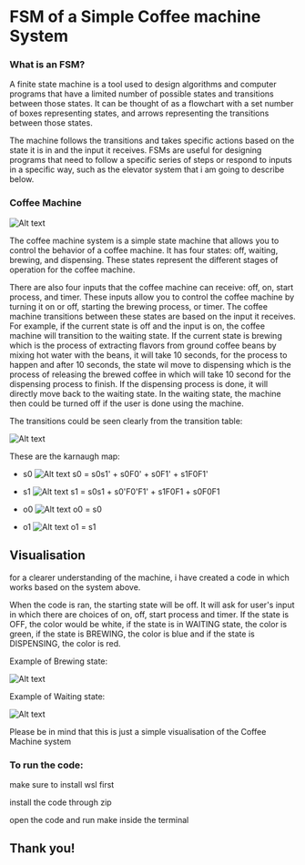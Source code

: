 # FSM of a Simple Coffee machine System
### What is an FSM?
A finite state machine is a tool used to design algorithms and computer programs that have a limited number of possible states and transitions between those states. It can be thought of as a flowchart with a set number of boxes representing states, and arrows representing the transitions between those states. 

The machine follows the transitions and takes specific actions based on the state it is in and the input it receives. FSMs are useful for designing programs that need to follow a specific series of steps or respond to inputs in a specific way, such as the elevator system that i  am going to describe below.

### Coffee Machine

![Alt text](./img/FSM.png)

The coffee machine system is a simple state machine that allows you to control the behavior of a coffee machine. It has four states: off, waiting, brewing, and dispensing. These states represent the different stages of operation for the coffee machine.

There are also four inputs that the coffee machine can receive: off, on, start process, and timer. These inputs allow you to control the coffee machine by turning it on or off, starting the brewing process, or timer. The coffee machine transitions between these states are based on the input it receives. For example, if the current state is off and the input is on, the coffee machine will transition to the waiting state. If the current state is brewing which is the process of extracting flavors from ground coffee beans by mixing hot water with the beans, it will take 10 seconds, for the process to happen and after 10 seconds, the state wil move to dispensing which is the process of releasing the brewed coffee in which will take 10 second for the dispensing process to finish. If the dispensing process is done, it will directly move back to the waiting state. In the waiting state, the machine then could be turned off if the user is done using the machine.





The transitions could be seen clearly from the transition table:

![Alt text](./img/table.png)

These are the karnaugh map:

- s0
![Alt text](./img/s0.png)
s0 = s0s1' + s0F0' + s0F1' + s1F0F1'


- s1
![Alt text](./img/s1.png)
s1 = s0s1 + s0'F0'F1' + s1F0F1 + s0F0F1

- o0
![Alt text](./img/o0.png)
o0 = s0

- o1
![Alt text](./img/o1.png)
o1 = s1

## Visualisation
for a clearer understanding of the machine, i have created a code in which works based on the system above.

When the code is ran, the starting state will be off. It will ask for user's input in which there are choices of on, off, start process and timer. If the state is OFF, the color would be white, if the state is in WAITING state, the color is green, if the state is BREWING, the color is blue and if the state is DISPENSING, the color is red.

Example of Brewing state:

![Alt text](./img/brewing.png)

Example of Waiting state:

![Alt text](./img/Waiting.png)

Please be in mind that this is just a simple visualisation of the Coffee Machine system

### To run the code:
make sure to install wsl first

install the code through zip

open the code and run make inside the terminal


## Thank you!



